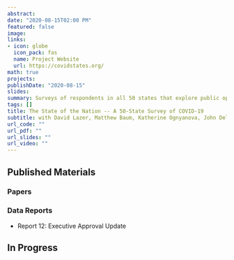 ```yaml
---
abstract: 
date: "2020-08-15T02:00 PM"
featured: false
image:
links:
- icon: globe
  icon_pack: fas
  name: Project Website
  url: https://covidstates.org/
math: true
projects:
publishDate: "2020-08-15"
slides: 
summary: Surveys of respondents in all 50 states that explore public opinion on major issues during the COVID-19 pandemic. 
tags: []
title: The State of the Nation -- A 50-State Survey of COVID-19
subtitle: with David Lazer, Matthew Baum, Katherine Ognyanova, John Della Volpe, Roy H. Perlis, James Druckman, Mauricio Santillana, Alexi Quintana, Matthew Simonson, Hanyu Chwe, and Jon Green
url_code: ""
url_pdf: ""
url_slides: ""
url_video: ""
---
```


## Published Materials

### Papers


### Data Reports

- Report 12: Executive Approval Update


## In Progress